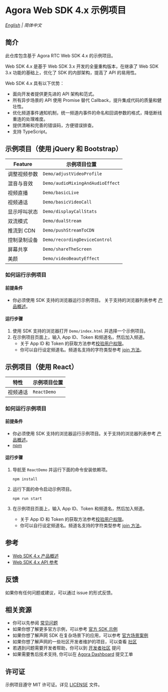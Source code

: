 # Agora Web SDK 4.x 示例项目

_[English](README.md) | 简体中文_

## 简介

此仓库包含基于 Agora RTC Web SDK 4.x 的示例项目。

Web SDK 4.x 是基于 Web SDK 3.x 开发的全量重构版本，在继承了 Web SDK 3.x 功能的基础上，优化了 SDK 的内部架构，提高了 API 的易用性。

Web SDK 4.x 具有以下优势：

- 面向开发者提供更先进的 API 架构和范式。
- 所有异步场景的 API 使用 Promise 替代 Callback，提升集成代码的质量和健壮性。
- 优化频道事件通知机制，统一频道内事件的命名和回调参数的格式，降低断线重连的处理难度。
- 提供清晰和完善的错误码，方便错误排查。
- 支持 TypeScript。

## 示例项目（使用 jQuery 和 Bootstrap）

| Feature      | 示例项目位置                     |
| ------------ | -------------------------------- |
| 调整视频参数 | `Demo/adjustVideoProfile`        |
| 混音与音效   | `Demo/audioMixingAndAudioEffect` |
| 视频直播     | `Demo/basicLive`                 |
| 视频通话     | `Demo/basicVideoCall`            |
| 显示呼叫状态 | `Demo/displayCallStats`          |
| 双流模式     | `Demo/dualStream`                |
| 推流到 CDN   | `Demo/pushStreamToCDN`           |
| 控制录制设备 | `Demo/recordingDeviceControl`    |
| 屏幕共享     | `Demo/shareTheScreen`            |
| 美颜         | `Demo/videoBeautyEffect`         |

### 如何运行示例项目

#### 前提条件

- 你必须使用 SDK 支持的浏览器运行示例项目。 关于支持的浏览器列表参考 [产品概述](https://docs.agora.io/cn/Interactive%20Broadcast/product_live?platform=Web#compatibility)。

#### 运行步骤

1. 使用 SDK 支持的浏览器打开 `Demo/index.html` 并选择一个示例项目。
2. 在示例项目页面上，输入 App ID、Token 和频道名，然后加入频道。
    - 关于 App ID 和 Token 的获取方法参考[校验用户权限](https://docs.agora.io/cn/Agora%20Platform/token)。
    - 你可以自行设定频道名。频道名支持的字符类型参考 [join 方法](https://docs.agora.io/cn/Interactive%20Broadcast/API%20Reference/web_ng/interfaces/iagorartcclient.html#join)。


## 示例项目（使用 React）

| 特性     | 示例项目位置 |
| -------- | ------------ |
| 视频通话 | `ReactDemo`  |

### 如何运行示例项目

#### 前提条件

- 你必须使用 SDK 支持的浏览器运行示例项目。关于支持的浏览器列表参考 [产品概述](https://docs.agora.io/cn/Interactive%20Broadcast/product_live?platform=Web#compatibility)。
- [npm](https://www.npmjs.com/)

#### 运行步骤

1. 导航至 `ReactDemo` 并运行下面的命令安装依赖项。

   ```shell
   npm install
   ```

2. 运行下面的命令启动示例项目。

   ```shell
   npm run start
   ```

3. 在示例项目页面上，输入 App ID、Token 和频道名，然后加入频道。
    - 关于 App ID 和 Token 的获取方法参考[校验用户权限](https://docs.agora.io/cn/Agora%20Platform/token)。
    - 你可以自行设定频道名。频道名支持的字符类型参考 [join 方法](https://docs.agora.io/cn/Interactive%20Broadcast/API%20Reference/web_ng/interfaces/iagorartcclient.html#join)。

## 参考

- [Web SDK 4.x 产品概述](https://docs.agora.io/cn/Interactive%20Broadcast/product_live?platform=Web)
- [Web SDK 4.x API 参考](https://docs.agora.io/cn/Interactive%20Broadcast/API%20Reference/web_ng/index.html)

## 反馈

如果你有任何问题或建议，可以通过 issue 的形式反馈。

## 相关资源

- 你可以先参阅 [常见问题](https://docs.agora.io/cn/faq)
- 如果你想了解更多官方示例，可以参考 [官方 SDK 示例](https://github.com/AgoraIO)
- 如果你想了解声网 SDK 在复杂场景下的应用，可以参考 [官方场景案例](https://github.com/AgoraIO-usecase)
- 如果你想了解声网的一些社区开发者维护的项目，可以查看 [社区](https://github.com/AgoraIO-Community)
- 若遇到问题需要开发者帮助，你可以到 [开发者社区](https://rtcdeveloper.com/) 提问
- 如果需要售后技术支持, 你可以在 [Agora Dashboard](https://dashboard.agora.io) 提交工单

## 许可证

示例项目遵守 MIT 许可证。详见 [LICENSE](./LICENSE) 文件。
